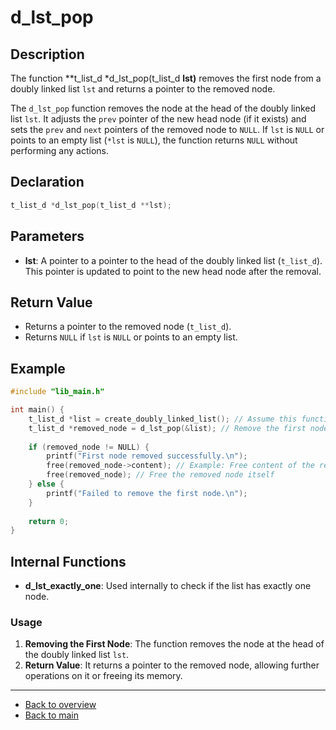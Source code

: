 # d_lst_pop

## Description

The function **t_list_d *d_lst_pop(t_list_d **lst)** removes the first node from a doubly linked list `lst` and returns a pointer to the removed node.

The `d_lst_pop` function removes the node at the head of the doubly linked list `lst`. It adjusts the `prev` pointer of the new head node (if it exists) and sets the `prev` and `next` pointers of the removed node to `NULL`. If `lst` is `NULL` or points to an empty list (`*lst` is `NULL`), the function returns `NULL` without performing any actions.

## Declaration
```c
t_list_d *d_lst_pop(t_list_d **lst);
```
## Parameters

- **lst**: A pointer to a pointer to the head of the doubly linked list (`t_list_d`). This pointer is updated to point to the new head node after the removal.

## Return Value

- Returns a pointer to the removed node (`t_list_d`).
- Returns `NULL` if `lst` is `NULL` or points to an empty list.

## Example

```c
#include "lib_main.h"

int main() {
    t_list_d *list = create_doubly_linked_list(); // Assume this function creates a populated list
    t_list_d *removed_node = d_lst_pop(&list); // Remove the first node
    
    if (removed_node != NULL) {
        printf("First node removed successfully.\n");
        free(removed_node->content); // Example: Free content of the removed node
        free(removed_node); // Free the removed node itself
    } else {
        printf("Failed to remove the first node.\n");
    }
    
    return 0;
}
```
## Internal Functions

- **d_lst_exactly_one**: Used internally to check if the list has exactly one node.

### Usage

1. **Removing the First Node**: The function removes the node at the head of the doubly linked list `lst`.
2. **Return Value**: It returns a pointer to the removed node, allowing further operations on it or freeing its memory.

---

- [Back to overview](../Overview_about_function.md)
- [Back to main](/)
